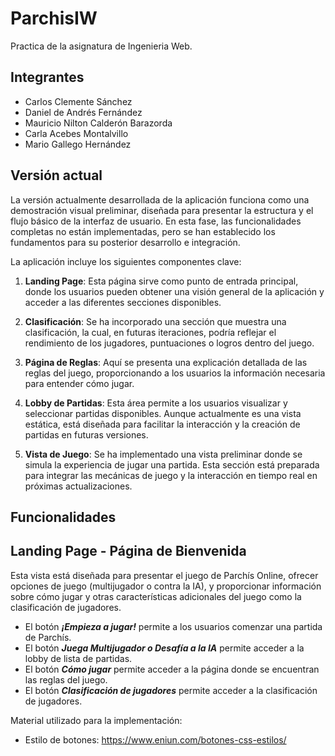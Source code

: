 # ParchisIW
Practica de la asignatura de Ingenieria Web.

## Integrantes
- Carlos Clemente Sánchez
- Daniel de Andrés Fernández
- Mauricio Nilton Calderón Barazorda
- Carla Acebes Montalvillo
- Mario Gallego Hernández

## Versión actual
La versión actualmente desarrollada de la aplicación funciona como una demostración visual preliminar, diseñada para presentar la estructura y el flujo básico de la interfaz de usuario. En esta fase, las funcionalidades completas no están implementadas, pero se han establecido los fundamentos para su posterior desarrollo e integración.

La aplicación incluye los siguientes componentes clave:

1. **Landing Page**: Esta página sirve como punto de entrada principal, donde los usuarios pueden obtener una visión general de la aplicación y acceder a las diferentes secciones disponibles.

2. **Clasificación**: Se ha incorporado una sección que muestra una clasificación, la cual, en futuras iteraciones, podría reflejar el rendimiento de los jugadores, puntuaciones o logros dentro del juego.

3. **Página de Reglas**: Aquí se presenta una explicación detallada de las reglas del juego, proporcionando a los usuarios la información necesaria para entender cómo jugar.

4. **Lobby de Partidas**: Esta área permite a los usuarios visualizar y seleccionar partidas disponibles. Aunque actualmente es una vista estática, está diseñada para facilitar la interacción y la creación de partidas en futuras versiones.

5. **Vista de Juego**: Se ha implementado una vista preliminar donde se simula la experiencia de jugar una partida. Esta sección está preparada para integrar las mecánicas de juego y la interacción en tiempo real en próximas actualizaciones. 

## Funcionalidades
## Landing Page - Página de Bienvenida

Esta vista está diseñada para presentar el juego de Parchís Online, ofrecer opciones de juego (multijugador o contra la IA), y proporcionar información sobre cómo jugar y otras características adicionales del juego como la clasificación de jugadores.

- El botón ***¡Empieza a jugar!*** permite a los usuarios comenzar una partida de Parchís.
- El botón ***Juega Multijugador o Desafía a la IA*** permite acceder a la lobby de lista de partidas.
- El botón ***Cómo jugar*** permite acceder a la página donde se encuentran las reglas del juego.
- El botón ***Clasificación de jugadores*** permite acceder a la clasificación de jugadores.

Material utilizado para la implementación:
- Estilo de botones: https://www.eniun.com/botones-css-estilos/
